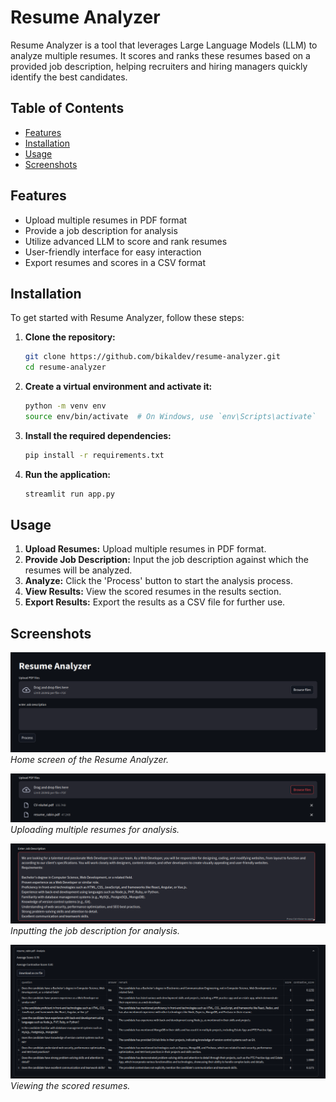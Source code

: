 # Resume Analyzer

Resume Analyzer is a tool that leverages Large Language Models (LLM) to analyze multiple resumes. It scores and ranks these resumes based on a provided job description, helping recruiters and hiring managers quickly identify the best candidates.

## Table of Contents

- [Features](#features)
- [Installation](#installation)
- [Usage](#usage)
- [Screenshots](#screenshots)

## Features

- Upload multiple resumes in PDF format
- Provide a job description for analysis
- Utilize advanced LLM to score and rank resumes
- User-friendly interface for easy interaction
- Export resumes and scores in a CSV format

## Installation

To get started with Resume Analyzer, follow these steps:

1. **Clone the repository:**

    ```bash
    git clone https://github.com/bikaldev/resume-analyzer.git
    cd resume-analyzer
    ```

2. **Create a virtual environment and activate it:**

    ```bash
    python -m venv env
    source env/bin/activate  # On Windows, use `env\Scripts\activate`
    ```

3. **Install the required dependencies:**

    ```bash
    pip install -r requirements.txt
    ```

4. **Run the application:**

    ```bash
    streamlit run app.py
    ```

## Usage

1. **Upload Resumes:** Upload multiple resumes in PDF format.
2. **Provide Job Description:** Input the job description against which the resumes will be analyzed.
3. **Analyze:** Click the 'Process' button to start the analysis process.
4. **View Results:** View the scored resumes in the results section.
5. **Export Results:** Export the results as a CSV file for further use.

## Screenshots

![Home Screen](./screenshots/home_screen.png)
*Home screen of the Resume Analyzer.*

![Upload Resumes](./screenshots/upload_resumes.png)
*Uploading multiple resumes for analysis.*

![Provide Job Description](./screenshots/provide_job_description.png)
*Inputting the job description for analysis.*

![View Results](./screenshots/view_results.png)
*Viewing the scored resumes.*
